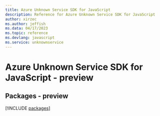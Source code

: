 ```yaml
---
title: Azure Unknown Service SDK for JavaScript
description: Reference for Azure Unknown Service SDK for JavaScript
author: xirzec
ms.author: jeffish
ms.data: 04/17/2023
ms.topic: reference
ms.devlang: javascript
ms.service: unknownservice
---
```

# Azure Unknown Service SDK for JavaScript - preview
## Packages - preview
[!INCLUDE [packages](unknown-service-index.md)]